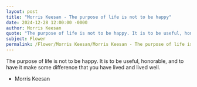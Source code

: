 ```yaml
---
layout: post
title: "Morris Keesan - The purpose of life is not to be happy"
date: 2024-12-28 12:00:00 -0000
author: Morris Keesan
quote: "The purpose of life is not to be happy. It is to be useful, honorable, and to have it make some difference that you have lived and lived well."
subject: Flower
permalink: /Flower/Morris Keesan/Morris Keesan - The purpose of life is not to be happy
---
```


The purpose of life is not to be happy. It is to be useful, honorable, and to have it make some difference that you have lived and lived well.

- Morris Keesan
